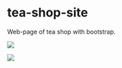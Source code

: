 # tea-shop-site
Web-page of tea shop with bootstrap.

![][logo]

[logo]: https://github.com/ekinel/tea-shop-site/blob/master/img/scrin-1.PNG

![][log]

[log]: https://github.com/ekinel/tea-shop-site/blob/master/img/scrin-2.PNG
